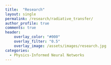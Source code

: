 ```yaml
---
title:  "Research"
layout: single
permalink: /research/radiative_transfer/
author_profile: true
comments: true
header:
    overlay_color: "#000"
    overlay_filter: "0.5"
    overlay_image: /assets/images/research.jpg
categories:
  - Physics-Informed Neural Networks
---
```


<font size="2">
</font>